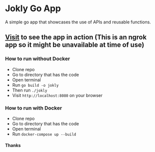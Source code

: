 # Jokly Go App
A simple go app that showcases the use of APIs and reusable functions.

## [Visit](https://ad18-2607-fea8-fc00-8698-18be-332a-7199-108e.ngrok-free.app) to see the app in action (This is an ngrok app so it might be unavailable at time of use)

### How to run without Docker

- Clone repo
- Go to directory that has the code
- Open terminal
- Run `go build -o jokly`
- Then run `./jokly`
- Visit `http://localhost:8080` on your browser


### How to run with Docker
- Clone repo
- Go to directory that has the code
- Open terminal
- Run `docker-compose up --build`

#### Thanks